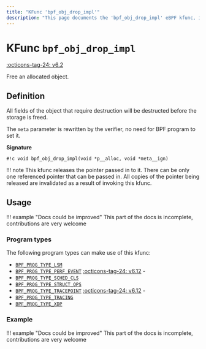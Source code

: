 ```yaml
---
title: "KFunc 'bpf_obj_drop_impl'"
description: "This page documents the 'bpf_obj_drop_impl' eBPF kfunc, including its definition, usage, program types that can use it, and examples."
---
```

# KFunc `bpf_obj_drop_impl`

<!-- [FEATURE_TAG](bpf_obj_drop_impl) -->
[:octicons-tag-24: v6.2](https://github.com/torvalds/linux/commit/ac9f06050a3580cf4076a57a470cd71f12a81171)
<!-- [/FEATURE_TAG] -->

Free an allocated object.

## Definition

All fields of the object that require destruction will be destructed before the storage is freed.

The `meta` parameter is rewritten by the verifier, no need for BPF
program to set it.

**Signature**

<!-- [KFUNC_DEF] -->
`#!c void bpf_obj_drop_impl(void *p__alloc, void *meta__ign)`

!!! note
	This kfunc releases the pointer passed in to it. There can be only one referenced pointer that can be passed in. 
	All copies of the pointer being released are invalidated as a result of invoking this kfunc.
<!-- [/KFUNC_DEF] -->

## Usage

!!! example "Docs could be improved"
    This part of the docs is incomplete, contributions are very welcome

### Program types

The following program types can make use of this kfunc:

<!-- [KFUNC_PROG_REF] -->
- [`BPF_PROG_TYPE_LSM`](../program-type/BPF_PROG_TYPE_LSM.md)
- [`BPF_PROG_TYPE_PERF_EVENT`](../program-type/BPF_PROG_TYPE_PERF_EVENT.md) [:octicons-tag-24: v6.12](https://github.com/torvalds/linux/commit/bc638d8cb5be813d4eeb9f63cce52caaa18f3960) - 
- [`BPF_PROG_TYPE_SCHED_CLS`](../program-type/BPF_PROG_TYPE_SCHED_CLS.md)
- [`BPF_PROG_TYPE_STRUCT_OPS`](../program-type/BPF_PROG_TYPE_STRUCT_OPS.md)
- [`BPF_PROG_TYPE_TRACEPOINT`](../program-type/BPF_PROG_TYPE_TRACEPOINT.md) [:octicons-tag-24: v6.12](https://github.com/torvalds/linux/commit/bc638d8cb5be813d4eeb9f63cce52caaa18f3960) - 
- [`BPF_PROG_TYPE_TRACING`](../program-type/BPF_PROG_TYPE_TRACING.md)
- [`BPF_PROG_TYPE_XDP`](../program-type/BPF_PROG_TYPE_XDP.md)
<!-- [/KFUNC_PROG_REF] -->

### Example

!!! example "Docs could be improved"
    This part of the docs is incomplete, contributions are very welcome

